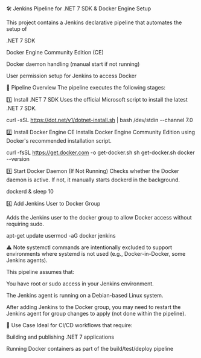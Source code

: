 🛠️ Jenkins Pipeline for .NET 7 SDK & Docker Engine Setup

This project contains a Jenkins declarative pipeline that automates the setup of

.NET 7 SDK

Docker Engine Community Edition (CE)

Docker daemon handling (manual start if not running)

User permission setup for Jenkins to access Docker

📜 Pipeline Overview
The pipeline executes the following stages:

1️⃣ Install .NET 7 SDK
Uses the official Microsoft script to install the latest .NET 7 SDK.

curl -sSL https://dot.net/v1/dotnet-install.sh | bash /dev/stdin --channel 7.0

2️⃣ Install Docker Engine CE
Installs Docker Engine Community Edition using Docker's recommended installation script.

curl -fsSL https://get.docker.com -o get-docker.sh
sh get-docker.sh
docker --version

3️⃣ Start Docker Daemon (If Not Running)
Checks whether the Docker daemon is active. If not, it manually starts dockerd in the background.

dockerd & sleep 10

4️⃣ Add Jenkins User to Docker Group

Adds the Jenkins user to the docker group to allow Docker access without requiring sudo.

apt-get update
usermod -aG docker jenkins

⚠️ Note
systemctl commands are intentionally excluded to support environments where systemd is not used (e.g., Docker-in-Docker, some Jenkins agents).

This pipeline assumes that:

You have root or sudo access in your Jenkins environment.

The Jenkins agent is running on a Debian-based Linux system.

After adding Jenkins to the Docker group, you may need to restart the Jenkins agent for group changes to apply (not done within the pipeline).

🧪 Use Case
Ideal for CI/CD workflows that require:

Building and publishing .NET 7 applications

Running Docker containers as part of the build/test/deploy pipeline
